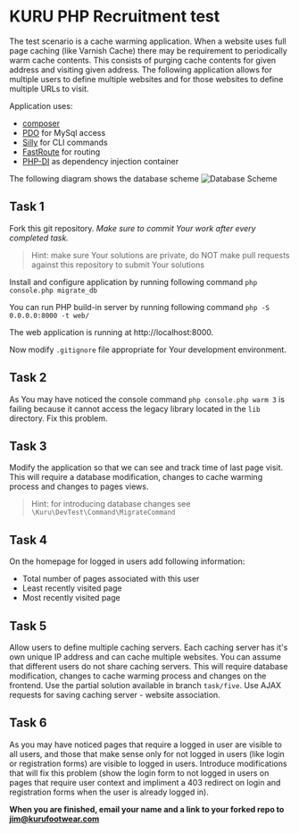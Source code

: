 # KURU PHP Recruitment test

The test scenario is a cache warming application.
When a website uses full page caching (like Varnish Cache) there may be requirement to periodically warm cache contents.
This consists of purging cache contents for given address and visiting given address.
The following application allows for multiple users to define multiple websites and for those websites to define multiple URLs to visit.

Application uses:
* [composer](http://getcomposer.org)
* [PDO](http://php.net/manual/en/book.pdo.php) for MySql access
* [Silly](http://mnapoli.fr/silly/) for CLI commands
* [FastRoute](https://github.com/nikic/FastRoute) for routing
* [PHP-DI](http://php-di.org/) as dependency injection container

The following diagram shows the database scheme
![Database Scheme](doc/db.png)


## Task 1

Fork this git repository.
_Make sure to commit Your work after every completed task._
> Hint: make sure Your solutions are private, do NOT make pull requests against this repository to submit Your solutions

Install and configure application by running following command
`php console.php migrate_db`

You can run PHP build-in server by running following command
`php -S 0.0.0.0:8000 -t web/`

The web application is running at http://localhost:8000.

Now modify `.gitignore` file appropriate for Your development environment.

## Task 2

As You may have noticed the console command `php console.php warm 3` is failing because it cannot access the legacy library located in the `lib` directory.
Fix this problem.

## Task 3

Modify the application so that we can see and track time of last page visit.
This will require a database modification, changes to cache warming process and changes to pages views.
> Hint: for introducing database changes see `\Kuru\DevTest\Command\MigrateCommand`

## Task 4

On the homepage for logged in users add following information:
* Total number of pages associated with this user
* Least recently visited page
* Most recently visited page

## Task 5

Allow users to define multiple caching servers.
Each caching server has it's own unique IP address and can cache multiple websites.
You can assume that different users do not share caching servers.
This will require database modification, changes to cache warming process and changes on the frontend.
Use the partial solution available in branch `task/five`.
Use AJAX requests for saving caching server - website association.

## Task 6

As you may have noticed pages that require a logged in user are visible to all users, and those that make sense only for not logged in users (like login or registration forms) are visible to logged in users.
Introduce modifications that will fix this problem (show the login form to not logged in users on pages that require user context and impliment a 403 redirect on login and registration forms when the user is already logged in).

**When you are finished, email your name and a link to your forked repo to jim@kurufootwear.com**
